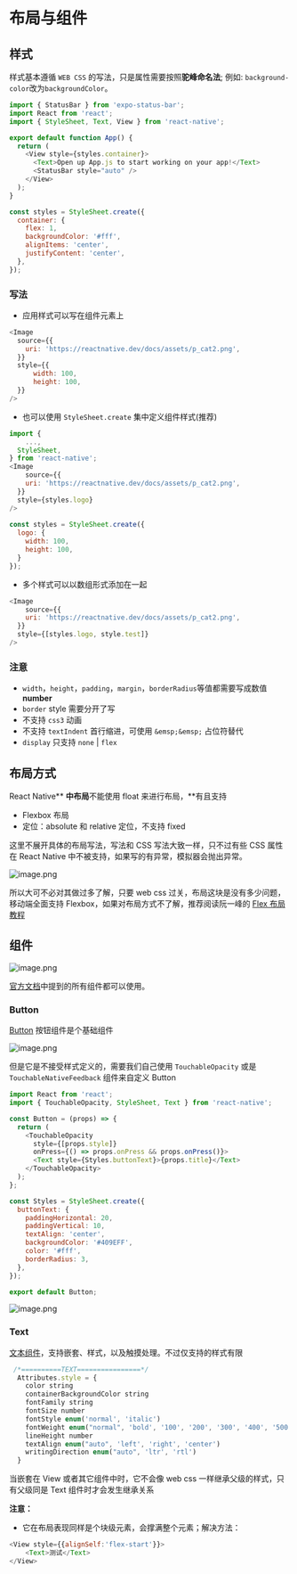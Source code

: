 # 布局与组件

## 样式

样式基本遵循 `WEB CSS` 的写法，只是属性需要按照**驼峰命名法**; 例如: `background-color`改为`backgroundColor`。

```javascript
import { StatusBar } from 'expo-status-bar';
import React from 'react';
import { StyleSheet, Text, View } from 'react-native';

export default function App() {
  return (
    <View style={styles.container}>
      <Text>Open up App.js to start working on your app!</Text>
      <StatusBar style="auto" />
    </View>
  );
}

const styles = StyleSheet.create({
  container: {
    flex: 1,
    backgroundColor: '#fff',
    alignItems: 'center',
    justifyContent: 'center',
  },
});
```

### 写法

- 应用样式可以写在组件元素上

```javascript
<Image
  source={{
    uri: 'https://reactnative.dev/docs/assets/p_cat2.png',
  }}
  style={{
      width: 100,
      height: 100,
  }}
/>
```

- 也可以使用 `StyleSheet.create` 集中定义组件样式(推荐)

```javascript
import {
	...,
  StyleSheet,
} from 'react-native';
<Image
	source={{
    uri: 'https://reactnative.dev/docs/assets/p_cat2.png',
  }}
  style={styles.logo}
/>
    
const styles = StyleSheet.create({
  logo: {
    width: 100,
    height: 100,
  }
});
```

- 多个样式可以以数组形式添加在一起

```javascript
<Image
	source={{
    uri: 'https://reactnative.dev/docs/assets/p_cat2.png',
  }}
  style={[styles.logo, style.test]}
/>
```

### 注意

- `width`，`height`，`padding`，`margin`，`borderRadius`等值都需要写成数值 **number**
- `border` style 需要分开了写
- 不支持 `css3` 动画
- 不支持 `textIndent` 首行缩进，可使用 `&emsp;&emsp;` 占位符替代
- `display` 只支持 `none` | `flex`

## 布局方式
React Native** **中布局**不能使用 float 来进行布局，**有且支持

- Flexbox 布局
- 定位：absolute 和 relative 定位，不支持 fixed

这里不展开具体的布局写法，写法和 CSS 写法大致一样，只不过有些 CSS 属性在 React Native 中不被支持，如果写的有异常，模拟器会抛出异常。

![image.png](../images/layout/image1.png)

所以大可不必对其做过多了解，只要 web css 过关，布局这块是没有多少问题，移动端全面支持 Flexbox，如果对布局方式不了解，推荐阅读阮一峰的 [Flex 布局教程](http://www.ruanyifeng.com/blog/2015/07/flex-grammar.html)

## 组件
![image.png](../images/layout/image2.png)

[官方文档](https://reactnative.cn/docs/components-and-apis)中提到的所有组件都可以使用。

### Button

[Button](https://reactnative.cn/docs/button) 按钮组件是个基础组件

![image.png](../images/layout/image3.png)

但是它是不接受样式定义的，需要我们自己使用 `TouchableOpacity` 或是 `TouchableNativeFeedback` 组件来自定义 Button

```javascript
import React from 'react';
import { TouchableOpacity, StyleSheet, Text } from 'react-native';

const Button = (props) => {
  return (
    <TouchableOpacity
      style={[props.style]}
      onPress={() => props.onPress && props.onPress()}>
      <Text style={Styles.buttonText}>{props.title}</Text>
    </TouchableOpacity>
  );
};

const Styles = StyleSheet.create({
  buttonText: {
    paddingHorizontal: 20,
    paddingVertical: 10,
    textAlign: 'center',
    backgroundColor: '#409EFF',
    color: '#fff',
    borderRadius: 3,
  },
});

export default Button;

```
![image.png](../images/layout/image4.png)


### Text

[文本组件](https://reactnative.cn/docs/text)，支持嵌套、样式，以及触摸处理。不过仅支持的样式有限
```javascript
 /*==========TEXT================*/
  Attributes.style = {
    color string
    containerBackgroundColor string
    fontFamily string
    fontSize number
    fontStyle enum('normal', 'italic')
    fontWeight enum("normal", 'bold', '100', '200', '300', '400', '500', '600', '700', '800', '900')
    lineHeight number
    textAlign enum("auto", 'left', 'right', 'center')
    writingDirection enum("auto", 'ltr', 'rtl')
  }
```
当嵌套在 View 或者其它组件中时，它不会像 web css 一样继承父级的样式，只有父级同是 Text 组件时才会发生继承关系

**注意：**

- 它在布局表现同样是个块级元素，会撑满整个元素；解决方法：

```javascript
<View style={{alignSelf:'flex-start'}}>
	<Text>测试</Text>
</View>
```
